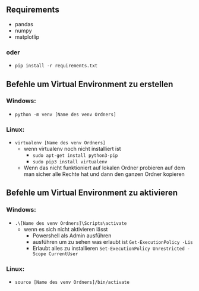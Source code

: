 ## Requirements
- pandas
- numpy
- matplotlip
### oder
- `pip install -r requirements.txt`

## Befehle um Virtual Environment zu erstellen
### Windows:
- `python -m venv [Name des venv Ordners]`
### Linux: 
- `virtualenv [Name des venv Ordners]`
    - wenn virtualenv noch nicht installiert ist
        - `sudo apt-get install python3-pip`
        - `sudo pip3 install virtualenv`
    - Wenn das nicht funktioniert auf lokalen Ordner probieren auf dem man sicher alle Rechte hat und dann den ganzen Ordner kopieren
    
## Befehle um Virtual Environment zu aktivieren
### Windows:
- `.\[Name des venv Ordners]\Scripts\activate`
    - wenn es sich nicht aktivieren lässt
        - Powershell als Admin ausführen
        - ausführen um zu sehen was erlaubt ist `Get-ExecutionPolicy -Lis`    
        - Erlaubt alles zu installieren `Set-ExecutionPolicy Unrestricted -Scope CurrentUser`
### Linux:
- `source [Name des venv Ordners]/bin/activate`

